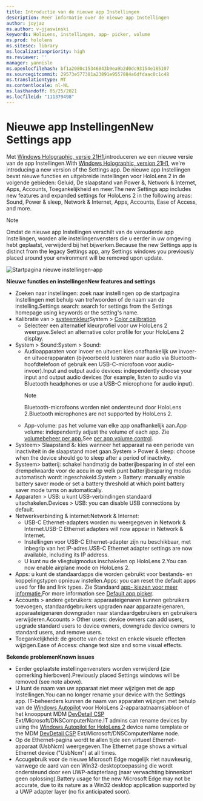 ```yaml
---
title: Introductie van de nieuwe app Instellingen
description: Meer informatie over de nieuwe app Instellingen
author: joyjaz
ms.author: v-jjaswinski
keywords: HoloLens, instellingen, app- picker, volume
ms.prod: hololens
ms.sitesec: library
ms.localizationpriority: high
ms.reviewer: ''
manager: yannisle
ms.openlocfilehash: bf1a2080c15346843b9ea9b2d0dc93154e185107
ms.sourcegitcommit: 29573e577381a23891e9557884a6dfdaac0c1c48
ms.translationtype: MT
ms.contentlocale: nl-NL
ms.lasthandoff: 05/25/2021
ms.locfileid: "111379498"
---
```

# <a name="new-settings-app"></a><span data-ttu-id="28c95-104">Nieuwe app Instellingen</span><span class="sxs-lookup"><span data-stu-id="28c95-104">New Settings app</span></span>

<span data-ttu-id="28c95-105">Met [Windows Holographic, versie 21H1,](hololens-release-notes.md#windows-holographic-version-21h1)introduceren we een nieuwe versie van de app Instellingen.</span><span class="sxs-lookup"><span data-stu-id="28c95-105">With [Windows Holographic, version 21H1](hololens-release-notes.md#windows-holographic-version-21h1), we're introducing a new version of the Settings app.</span></span> <span data-ttu-id="28c95-106">De nieuwe app Instellingen bevat nieuwe functies en uitgebreide instellingen voor HoloLens 2 in de volgende gebieden: Geluid, De slaapstand van Power &, Network & Internet, Apps, Accounts, Toegankelijkheid en meer.</span><span class="sxs-lookup"><span data-stu-id="28c95-106">The new Settings app includes new features and expanded settings for HoloLens 2 in the following areas: Sound, Power & sleep, Network & Internet, Apps, Accounts, Ease of Access, and more.</span></span>

> [!NOTE]
> <span data-ttu-id="28c95-107">Omdat de nieuwe app Instellingen verschilt van de verouderde app Instellingen, worden alle instellingenvensters die u eerder in uw omgeving hebt geplaatst, verwijderd bij het bijwerken.</span><span class="sxs-lookup"><span data-stu-id="28c95-107">Because the new Settings app is distinct from the legacy Settings app, any Settings windows you previously placed around your environment will be removed upon update.</span></span>

![Startpagina nieuwe instellingen-app](images/new-settings-app.png)

<span data-ttu-id="28c95-109">**Nieuwe functies en instellingen**</span><span class="sxs-lookup"><span data-stu-id="28c95-109">**New features and settings**</span></span>
- <span data-ttu-id="28c95-110">Zoeken naar instellingen: zoek naar instellingen op de startpagina Instellingen met behulp van trefwoorden of de naam van de instelling.</span><span class="sxs-lookup"><span data-stu-id="28c95-110">Settings search: search for settings from the Settings homepage using keywords or the setting's name.</span></span>
- <span data-ttu-id="28c95-111">Kalibratie van > [systeemkleur](hololens2-display.md#how-to-use-display-color-calibration)</span><span class="sxs-lookup"><span data-stu-id="28c95-111">System > [Color calibration](hololens2-display.md#how-to-use-display-color-calibration)</span></span>
    - <span data-ttu-id="28c95-112">Selecteer een alternatief kleurprofiel voor uw HoloLens 2 weergave.</span><span class="sxs-lookup"><span data-stu-id="28c95-112">Select an alternative color profile for your HoloLens 2 display.</span></span>
- <span data-ttu-id="28c95-113">System > Sound:</span><span class="sxs-lookup"><span data-stu-id="28c95-113">System > Sound:</span></span>
  - <span data-ttu-id="28c95-114">Audioapparaten voor invoer en uitvoer: kies onafhankelijk uw invoer- en uitvoerapparaten (bijvoorbeeld luisteren naar audio via Bluetooth-hoofdtelefoon of gebruik een USB-C-microfoon voor audio-invoer).</span><span class="sxs-lookup"><span data-stu-id="28c95-114">Input and output audio devices: independently choose your input and output audio devices (for example, listen to audio via Bluetooth headphones or use a USB-C microphone for audio input).</span></span>
    > [!NOTE]
    > <span data-ttu-id="28c95-115">Bluetooth-microfoons worden niet ondersteund door HoloLens 2.</span><span class="sxs-lookup"><span data-stu-id="28c95-115">Bluetooth microphones are not supported by HoloLens 2.</span></span>
  - <span data-ttu-id="28c95-116">App-volume: pas het volume van elke app onafhankelijk aan.</span><span class="sxs-lookup"><span data-stu-id="28c95-116">App volume: independently adjust the volume of each app.</span></span> <span data-ttu-id="28c95-117">Zie [volumebeheer per app.](holographic-home.md#per-app-volume-control)</span><span class="sxs-lookup"><span data-stu-id="28c95-117">See [per app volume control](holographic-home.md#per-app-volume-control).</span></span>
- <span data-ttu-id="28c95-118">Systeem> Slaapstand &: kies wanneer het apparaat na een periode van inactiviteit in de slaapstand moet gaan.</span><span class="sxs-lookup"><span data-stu-id="28c95-118">System > Power & sleep: choose when the device should go to sleep after a period of inactivity.</span></span>
- <span data-ttu-id="28c95-119">Systeem> batterij: schakel handmatig de batterijbesparing in of stel een drempelwaarde voor de accu in op welk punt batterijbesparing modus automatisch wordt ingeschakeld.</span><span class="sxs-lookup"><span data-stu-id="28c95-119">System > Battery: manually enable battery saver mode or set a battery threshold at which point battery saver mode turns on automatically.</span></span>
- <span data-ttu-id="28c95-120">Apparaten > USB: u kunt USB-verbindingen standaard uitschakelen.</span><span class="sxs-lookup"><span data-stu-id="28c95-120">Devices > USB: you can disable USB connections by default.</span></span>
- <span data-ttu-id="28c95-121">Netwerkverbinding & internet:</span><span class="sxs-lookup"><span data-stu-id="28c95-121">Network & Internet:</span></span>
  - <span data-ttu-id="28c95-122">USB-C Ethernet-adapters worden nu weergegeven in Network & Internet.</span><span class="sxs-lookup"><span data-stu-id="28c95-122">USB-C Ethernet adapters will now appear in Network & Internet.</span></span>
  - <span data-ttu-id="28c95-123">Instellingen voor USB-C Ethernet-adapter zijn nu beschikbaar, met inbegrip van het IP-adres.</span><span class="sxs-lookup"><span data-stu-id="28c95-123">USB-C Ethernet adapter settings are now available, including its IP address.</span></span>
  - <span data-ttu-id="28c95-124">U kunt nu de vliegtuigmodus inschakelen op HoloLens 2.</span><span class="sxs-lookup"><span data-stu-id="28c95-124">You can now enable airplane mode on HoloLens 2.</span></span>
- <span data-ttu-id="28c95-125">Apps: u kunt de standaardapps die worden gebruikt voor bestands- en koppelingstypen opnieuw instellen.</span><span class="sxs-lookup"><span data-stu-id="28c95-125">Apps: you can reset the default apps used for file and link types.</span></span> <span data-ttu-id="28c95-126">Zie Standaard [app- kiezen voor meer informatie.](holographic-home.md#default-app-picker)</span><span class="sxs-lookup"><span data-stu-id="28c95-126">For more information see [Default app picker](holographic-home.md#default-app-picker).</span></span>
- <span data-ttu-id="28c95-127">Accounts > andere gebruikers: apparaateigenaren kunnen gebruikers toevoegen, standaardgebruikers upgraden naar apparaateigenaren, apparaateigenaren downgraden naar standaardgebruikers en gebruikers verwijderen.</span><span class="sxs-lookup"><span data-stu-id="28c95-127">Accounts > Other users: device owners can add users, upgrade standard users to device owners, downgrade device owners to standard users, and remove users.</span></span>
- <span data-ttu-id="28c95-128">Toegankelijkheid: de grootte van de tekst en enkele visuele effecten wijzigen.</span><span class="sxs-lookup"><span data-stu-id="28c95-128">Ease of Access: change text size and some visual effects.</span></span>

<span data-ttu-id="28c95-129">**Bekende problemen**</span><span class="sxs-lookup"><span data-stu-id="28c95-129">**Known issues**</span></span>
- <span data-ttu-id="28c95-130">Eerder geplaatste instellingenvensters worden verwijderd (zie opmerking hierboven).</span><span class="sxs-lookup"><span data-stu-id="28c95-130">Previously placed Settings windows will be removed (see note above).</span></span>
- <span data-ttu-id="28c95-131">U kunt de naam van uw apparaat niet meer wijzigen met de app Instellingen.</span><span class="sxs-lookup"><span data-stu-id="28c95-131">You can no longer rename your device with the Settings app.</span></span> <span data-ttu-id="28c95-132">IT-beheerders kunnen de naam van apparaten wijzigen met behulp van de [Windows Autopilot](https://docs.microsoft.com/hololens/hololens2-autopilot) voor HoloLens 2-apparaatnaamsjabloon of het knooppunt MDM [DevDetail CSP](https://docs.microsoft.com/windows/client-management/mdm/devdetail-csp) Ext/Microsoft/DNSComputerName.</span><span class="sxs-lookup"><span data-stu-id="28c95-132">IT admins can rename devices by using the [Windows Autopilot for HoloLens 2](https://docs.microsoft.com/hololens/hololens2-autopilot) device name template or the MDM [DevDetail CSP](https://docs.microsoft.com/windows/client-management/mdm/devdetail-csp) Ext/Microsoft/DNSComputerName node.</span></span>
- <span data-ttu-id="28c95-133">Op de Ethernet-pagina wordt te allen tijde een virtueel Ethernet-apparaat (UsbNcm) weergegeven.</span><span class="sxs-lookup"><span data-stu-id="28c95-133">The Ethernet page shows a virtual Ethernet device ("UsbNcm") at all times.</span></span>
- <span data-ttu-id="28c95-134">Accugebruik voor de nieuwe Microsoft Edge mogelijk niet nauwkeurig, vanwege de aard van een Win32-desktoptoepassing die wordt ondersteund door een UWP-adapterlaag (naar verwachting binnenkort geen oplossing).</span><span class="sxs-lookup"><span data-stu-id="28c95-134">Battery usage for the new Microsoft Edge may not be accurate, due to its nature as a Win32 desktop application supported by a UWP adapter layer (no fix anticipated soon).</span></span>

